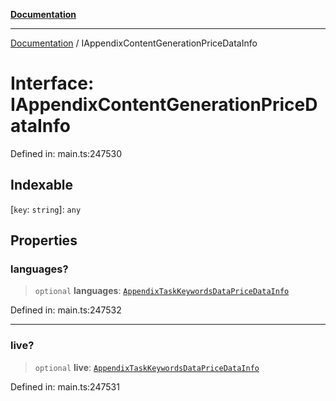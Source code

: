 [**Documentation**](../README.md)

***

[Documentation](../README.md) / IAppendixContentGenerationPriceDataInfo

# Interface: IAppendixContentGenerationPriceDataInfo

Defined in: main.ts:247530

## Indexable

\[`key`: `string`\]: `any`

## Properties

### languages?

> `optional` **languages**: [`AppendixTaskKeywordsDataPriceDataInfo`](../classes/AppendixTaskKeywordsDataPriceDataInfo.md)

Defined in: main.ts:247532

***

### live?

> `optional` **live**: [`AppendixTaskKeywordsDataPriceDataInfo`](../classes/AppendixTaskKeywordsDataPriceDataInfo.md)

Defined in: main.ts:247531
